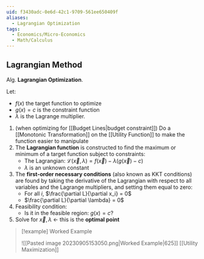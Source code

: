 ```yaml
---
uid: f3430adc-0e6d-42c1-9709-561ee650409f
aliases:
  - Lagrangian Optimization
tags:
  - Economics/Micro-Economics
  - Math/Calculus
---
```


## Lagrangian Method

Alg. **Lagrangian Optimization**.

Let:
- $f(x)$ the target function to optimize
- $g(x)=c$ is the constraint function
- $\lambda$ is the Lagrange multiplier.

1. (when optimizing for [[Budget Lines|budget constraint]]) Do a [[Monotonic Transformation]] on the [[Utility Function]] to make the function easier to manipulate
2. The **Lagrangian function** is constructed to find the maximum or minimum of a target function subject to constraints:
	- The Lagrangian: $\mathcal{L}(\vec{x}, \lambda) = f(\vec{x}) - \lambda(g(\vec{x}) - c)$
	- $\lambda$ is an unknown constant
3. The **first-order necessary conditions** (also known as KKT conditions) are found by taking the derivative of the Lagrangian with respect to all variables and the Lagrange multipliers, and setting them equal to zero:
	- For all $i$, $\frac{\partial L}{\partial x_i} = 0$
	- $\frac{\partial L}{\partial \lambda} = 0$
4. Feasibility condition:
	- Is it in the feasible region: $g(x) = c$?
5. Solve for $\vec{x},\lambda$ ← this is the **optimal point**

> [!example]
> Worked Example
>
> ![[Pasted image 20230905153050.png|Worked Example|625]]
[[Utility Maximization]]
